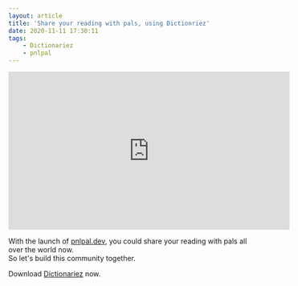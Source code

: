 ```yaml
---
layout: article
title: 'Share your reading with pals, using Dictionriez'
date: 2020-11-11 17:30:11
tags:
    - Dictionariez
    - pnlpal
---
```


<iframe width="560" height="315" src="https://www.youtube.com/embed/ajsrn9l33Ow" frameborder="0" allow="accelerometer; autoplay; clipboard-write; encrypted-media; gyroscope; picture-in-picture" allowfullscreen></iframe>

With the launch of [pnlpal.dev], you could share your reading with pals all over the world now.   
So let's build this community together.

Download [Dictionariez] now.

[pnlpal.dev]: https://pnlpal.dev
[Dictionariez]: https://github.com/revir/dictionaries